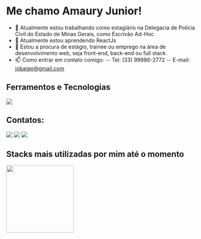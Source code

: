 # Me chamo Amaury Junior!

- 🔭 Atualmente estou trabalhando como estagiário na Delegacia de Polícia Civil do Estado de Minas Gerais, como Escrivão Ad-Hoc
- 🌱 Atualmente estou aprendendo ReactJs
- 👯 Estou a procura de estágio, trainee ou emprego na área de desenvolvimento web, seja front-end, back-end ou full stack.
- 📫 Como entrar em contato comigo:
-- Tel: (33) 99986-2772
-- E-mail: jobagpj@gmail.com

 ## Ferramentos e Tecnologias
<a href="https://skillicons.dev">
    <img src="https://skillicons.dev/icons?i=react,js,css,html,vscode" />
 </a>
 
 ## Contatos:

<div>
<a href="https://www.instagram.com/kiaudev" target="_blank"><img src="https://img.shields.io/badge/-Instagram-%23E4405F?style=for-the-badge&logo=instagram&logoColor=white" target="_blank"></a>
<a href = "mailto:jobagpj@gmail.com"><img src="https://img.shields.io/badge/Gmail-D14836?style=for-the-badge&logo=gmail&logoColor=white" target="_blank"></a>
<a href="https://www.linkedin.com/in/devamauryjr/" target="_blank"><img src="https://img.shields.io/badge/-LinkedIn-%230077B5?style=for-the-badge&logo=linkedin&logoColor=white" target="_blank"></a>   
</div>

## Stacks mais utilizadas por mim até o momento
<div>
<a href="https://github.com/devamauryjunior/">
<img height="180em" src="https://github-readme-stats.vercel.app/api/top-langs/?username=devamauryjunior&layout=compact&langs_count=7&theme=dracula"/>
</div>

 
